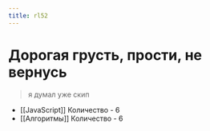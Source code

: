 ```yaml
---
title: rl52
---
```


# Дорогая грусть, прости, не вернусь

> я думал уже скип

- [[JavaScript]]	Количество - 6
- [[Алгоритмы]]	Количество - 6
